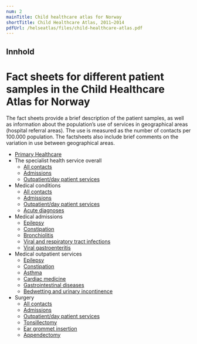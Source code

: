 ```yaml
---
num: 2
mainTitle: Child healthcare atlas for Norway
shortTitle: Child Healthcare Atlas, 2011–2014
pdfUrl: /helseatlas/files/child-healthcare-atlas.pdf
---
```


## Innhold

# Fact sheets for different patient samples in the Child Healthcare Atlas for Norway

The fact sheets provide a brief description of the patient samples, as well as information about the population’s use of services in geographical areas (hospital referral areas). The use is measured as the number of contacts per 100.000 population. The factsheets also include brief comments on the variation in use between geographical areas.

- [Primary Healthcare](/helseatlas/files/primary-healthcare.pdf)
- The specialist health service overall
  - [All contacts](/helseatlas/files/specialist-health-service-all-contacts.pdf)
  - [Admissions](/helseatlas/files/specialist-health-service-admissions.pdf)
  - [Outpatient/day patient services](/helseatlas/files/specialist-health-service-outpatient.pdf)
- Medical conditions
  - [All contacts](/helseatlas/files/medical-conditions-contacts.pdf)
  - [Admissions](/helseatlas/files/medical-conditions-admissions.pdf)
  - [Outpatient/day patient services](/helseatlas/files/medical-conditions-outpatient.pdf)
  - [Acute diagnoses](/helseatlas/files/selected-acute-diagnoses.pdf)
- Medical admissions
  - [Epilepsy](/helseatlas/files/epilepsy-admissions.pdf)
  - [Constipation](/helseatlas/files/constipation-admissions.pdf)
  - [Bronchiolitis](/helseatlas/files/bronchiolitis-admissions.pdf)
  - [Viral and respiratory tract infections](/helseatlas/files/viral-respiratory-tract.pdf)
  - [Viral gastroenteritis](/helseatlas/files/viral-gastroenteritis-admissions.pdf)
- Medical outpatient services
  - [Epilepsy](/helseatlas/files/epilepsy-outpatient.pdf)
  - [Constipation](/helseatlas/files/constipation-outpatient.pdf)
  - [Asthma](/helseatlas/files/asthma-outpatient.pdf)
  - [Cardiac medicine](/helseatlas/files/cardiac-medicine-outpatient.pdf)
  - [Gastrointestinal diseases](/helseatlas/files/gastrointestinal-diseases-outpatient.pdf)
  - [Bedwetting and urinary incontinence](/helseatlas/files/bedwetting-urinary-incontinence.pdf)
- Surgery
  - [All contacts](/helseatlas/files/surgical-conditions-contacts.pdf)
  - [Admissions](/helseatlas/files/surgical-conditions-admissions.pdf)
  - [Outpatient/day patient services](/helseatlas/files/surgical-conditions-outpatient.pdf)
  - [Tonsillectomy](/helseatlas/files/tonsillectomy.pdf)
  - [Ear grommet insertion](/helseatlas/files/ear-grommet-insertion.pdf)
  - [Appendectomy](/helseatlas/files/appendectomy.pdf)
